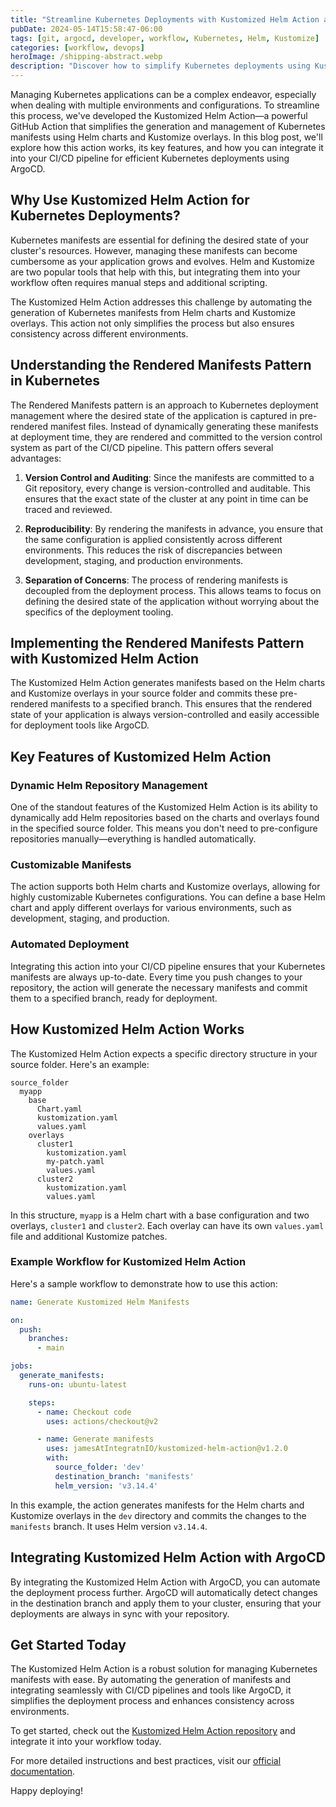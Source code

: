 ```yaml
---
title: "Streamline Kubernetes Deployments with Kustomized Helm Action and ArgoCD Integration"
pubDate: 2024-05-14T15:58:47-06:00
tags: [git, argocd, developer, workflow, Kubernetes, Helm, Kustomize]
categories: [workflow, devops]
heroImage: /shipping-abstract.webp
description: "Discover how to simplify Kubernetes deployments using Kustomized Helm Action and ArgoCD. Learn key features, benefits, and integration steps for efficient CI/CD pipelines."
---
```


Managing Kubernetes applications can be a complex endeavor, especially when dealing with multiple environments and configurations. To streamline this process, we've developed the Kustomized Helm Action—a powerful GitHub Action that simplifies the generation and management of Kubernetes manifests using Helm charts and Kustomize overlays.<!--more--> In this blog post, we'll explore how this action works, its key features, and how you can integrate it into your CI/CD pipeline for efficient Kubernetes deployments using ArgoCD.


## Why Use Kustomized Helm Action for Kubernetes Deployments?

Kubernetes manifests are essential for defining the desired state of your cluster's resources. However, managing these manifests can become cumbersome as your application grows and evolves. Helm and Kustomize are two popular tools that help with this, but integrating them into your workflow often requires manual steps and additional scripting.

The Kustomized Helm Action addresses this challenge by automating the generation of Kubernetes manifests from Helm charts and Kustomize overlays. This action not only simplifies the process but also ensures consistency across different environments.

## Understanding the Rendered Manifests Pattern in Kubernetes

The Rendered Manifests pattern is an approach to Kubernetes deployment management where the desired state of the application is captured in pre-rendered manifest files. Instead of dynamically generating these manifests at deployment time, they are rendered and committed to the version control system as part of the CI/CD pipeline. This pattern offers several advantages:

1. **Version Control and Auditing**: Since the manifests are committed to a Git repository, every change is version-controlled and auditable. This ensures that the exact state of the cluster at any point in time can be traced and reviewed.

2. **Reproducibility**: By rendering the manifests in advance, you ensure that the same configuration is applied consistently across different environments. This reduces the risk of discrepancies between development, staging, and production environments.

3. **Separation of Concerns**: The process of rendering manifests is decoupled from the deployment process. This allows teams to focus on defining the desired state of the application without worrying about the specifics of the deployment tooling.

## Implementing the Rendered Manifests Pattern with Kustomized Helm Action

The Kustomized Helm Action generates manifests based on the Helm charts and Kustomize overlays in your source folder and commits these pre-rendered manifests to a specified branch. This ensures that the rendered state of your application is always version-controlled and easily accessible for deployment tools like ArgoCD.

## Key Features of Kustomized Helm Action

### Dynamic Helm Repository Management

One of the standout features of the Kustomized Helm Action is its ability to dynamically add Helm repositories based on the charts and overlays found in the specified source folder. This means you don't need to pre-configure repositories manually—everything is handled automatically.

### Customizable Manifests

The action supports both Helm charts and Kustomize overlays, allowing for highly customizable Kubernetes configurations. You can define a base Helm chart and apply different overlays for various environments, such as development, staging, and production.

### Automated Deployment

Integrating this action into your CI/CD pipeline ensures that your Kubernetes manifests are always up-to-date. Every time you push changes to your repository, the action will generate the necessary manifests and commit them to a specified branch, ready for deployment.

## How Kustomized Helm Action Works

The Kustomized Helm Action expects a specific directory structure in your source folder. Here's an example:

```plaintext
source_folder
  myapp
    base
      Chart.yaml
      kustomization.yaml
      values.yaml
    overlays
      cluster1
        kustomization.yaml
        my-patch.yaml
        values.yaml
      cluster2
        kustomization.yaml
        values.yaml
```

In this structure, `myapp` is a Helm chart with a base configuration and two overlays, `cluster1` and `cluster2`. Each overlay can have its own `values.yaml` file and additional Kustomize patches.

### Example Workflow for Kustomized Helm Action

Here's a sample workflow to demonstrate how to use this action:

```yaml
name: Generate Kustomized Helm Manifests

on:
  push:
    branches:
      - main

jobs:
  generate_manifests:
    runs-on: ubuntu-latest

    steps:
      - name: Checkout code
        uses: actions/checkout@v2

      - name: Generate manifests
        uses: jamesAtIntegratnIO/kustomized-helm-action@v1.2.0
        with:
          source_folder: 'dev'
          destination_branch: 'manifests'
          helm_version: 'v3.14.4'
```

In this example, the action generates manifests for the Helm charts and Kustomize overlays in the `dev` directory and commits the changes to the `manifests` branch. It uses Helm version `v3.14.4`.

## Integrating Kustomized Helm Action with ArgoCD

By integrating the Kustomized Helm Action with ArgoCD, you can automate the deployment process further. ArgoCD will automatically detect changes in the destination branch and apply them to your cluster, ensuring that your deployments are always in sync with your repository.

## Get Started Today

The Kustomized Helm Action is a robust solution for managing Kubernetes manifests with ease. By automating the generation of manifests and integrating seamlessly with CI/CD pipelines and tools like ArgoCD, it simplifies the deployment process and enhances consistency across environments.

To get started, check out the [Kustomized Helm Action repository](https://github.com/jamesatintegratnio/kustomized-helm-action) and integrate it into your workflow today.

For more detailed instructions and best practices, visit our [official documentation](https://github.com/JamesAtIntegratnIO/kustomized-helm-action/blob/main/README.md).

Happy deploying!
